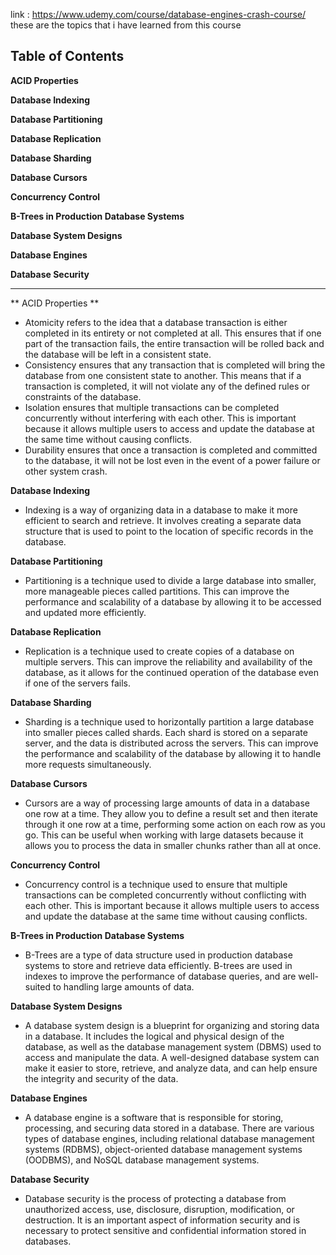 link : https://www.udemy.com/course/database-engines-crash-course/
these are the topics that i have learned from this course 
## Table of Contents

**ACID Properties**  

**Database Indexing**  

**Database Partitioning**  

**Database Replication**  

**Database Sharding**  

**Database Cursors**  

**Concurrency Control**  

**B-Trees in Production Database Systems**  

**Database System Designs**  

**Database Engines**  

**Database Security**  



 <hr>
 
** ACID Properties **

* Atomicity refers to the idea that a database transaction is either completed in its entirety or not completed at all. This ensures that if one part of the transaction fails, the entire transaction will be rolled back and the database will be left in a consistent state.
* Consistency ensures that any transaction that is completed will bring the database from one consistent state to another. This means that if a transaction is completed, it will not violate any of the defined rules or constraints of the database.
* Isolation ensures that multiple transactions can be completed concurrently without interfering with each other. This is important because it allows multiple users to access and update the database at the same time without causing conflicts.
* Durability ensures that once a transaction is completed and committed to the database, it will not be lost even in the event of a power failure or other system crash.

**Database Indexing**
* Indexing is a way of organizing data in a database to make it more efficient to search and retrieve. It involves creating a separate data structure that is used to point to the location of specific records in the database.

**Database Partitioning**
* Partitioning is a technique used to divide a large database into smaller, more manageable pieces called partitions. This can improve the performance and scalability of a database by allowing it to be accessed and updated more efficiently.

**Database Replication**
* Replication is a technique used to create copies of a database on multiple servers. This can improve the reliability and availability of the database, as it allows for the continued operation of the database even if one of the servers fails.

**Database Sharding**
* Sharding is a technique used to horizontally partition a large database into smaller pieces called shards. Each shard is stored on a separate server, and the data is distributed across the servers. This can improve the performance and scalability of the database by allowing it to handle more requests simultaneously.

**Database Cursors**
* Cursors are a way of processing large amounts of data in a database one row at a time. They allow you to define a result set and then iterate through it one row at a time, performing some action on each row as you go. This can be useful when working with large datasets because it allows you to process the data in smaller chunks rather than all at once.

**Concurrency Control**
* Concurrency control is a technique used to ensure that multiple transactions can be completed concurrently without conflicting with each other. This is important because it allows multiple users to access and update the database at the same time without causing conflicts.

**B-Trees in Production Database Systems**
* B-Trees are a type of data structure used in production database systems to store and retrieve data efficiently. B-trees are used in indexes to improve the performance of database queries, and are well-suited to handling large amounts of data.

**Database System Designs**
* A database system design is a blueprint for organizing and storing data in a database. It includes the logical and physical design of the database, as well as the database management system (DBMS) used to access and manipulate the data. A well-designed database system can make it easier to store, retrieve, and analyze data, and can help ensure the integrity and security of the data.

**Database Engines**
* A database engine is a software that is responsible for storing, processing, and securing data stored in a database. There are various types of database engines, including relational database management systems (RDBMS), object-oriented database management systems (OODBMS), and NoSQL database management systems.

**Database Security**
* Database security is the process of protecting a database from unauthorized access, use, disclosure, disruption, modification, or destruction. It is an important aspect of information security and is necessary to protect sensitive and confidential information stored in databases.




